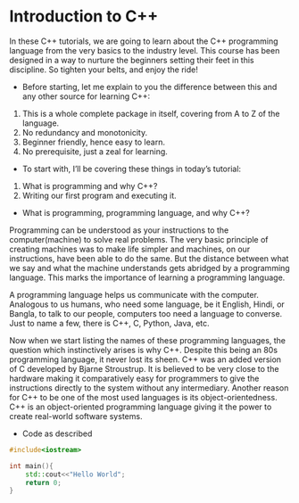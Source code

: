 # Introduction to C++

In these C++ tutorials, we are going to learn about the C++ programming language from the very basics to the industry level. This course has been designed in a way to nurture the beginners setting their feet in this discipline. So tighten your belts, and enjoy the ride!

- Before starting, let me explain to you the difference between this and any other source for learning C++:

1. This is a whole complete package in itself, covering from A to Z of the language.
2. No redundancy and monotonicity.
3. Beginner friendly, hence easy to learn.
4. No prerequisite, just a zeal for learning.
- To start with, I’ll be covering these things in today’s tutorial:

1. What is programming and why C++?
2. Writing our first program and executing it.

- What is programming, programming language, and why C++?

Programming can be understood as your instructions to the computer(machine) to solve real problems. The very basic principle of creating machines was to make life simpler and machines, on our instructions, have been able to do the same. But the distance between what we say and what the machine understands gets abridged by a programming language. This marks the importance of learning a programming language.

A programming language helps us communicate with the computer. Analogous to us humans, who need some language, be it English, Hindi, or Bangla, to talk to our people, computers too need a language to converse.  Just to name a few, there is C++, C, Python, Java, etc.

Now when we start listing the names of these programming languages, the question which instinctively arises is why C++. Despite this being an 80s programming language, it never lost its sheen. C++ was an added version of C developed by Bjarne Stroustrup. It is believed to be very close to the hardware making it comparatively easy for programmers to give the instructions directly to the system without any intermediary. Another reason for C++ to be one of the most used languages is its object-orientedness. C++  is an object-oriented programming language giving it the power to create real-world software systems.

- Code as described
```cpp
#include<iostream>

int main(){
    std::cout<<"Hello World";
    return 0;
}
```
